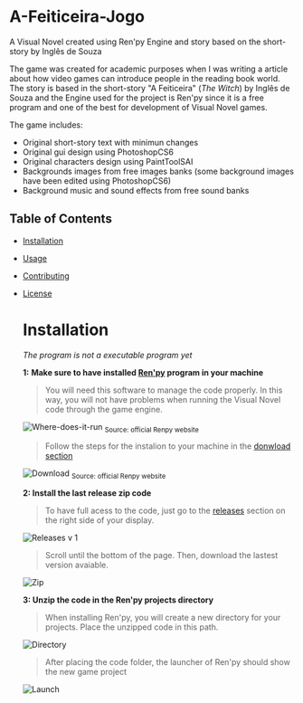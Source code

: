 # A-Feiticeira-Jogo
A Visual Novel created using Ren'py Engine and story based on the short-story by Inglês de Souza

The game was created for academic purposes when I was writing a article about how video games can introduce people in the reading book world. The story is based in the short-story "A Feiticeira" (_The Witch_) by Inglês de Souza and the Engine used for the project is Ren'py since it is a free program and one of the best for development of Visual Novel games.

The game includes:

- Original short-story text with minimun changes
- Original gui design using PhotoshopCS6
- Original characters design using PaintToolSAI
- Backgrounds images from free images banks (some background images have been edited using PhotoshopCS6)
- Background music and sound effects from free sound banks

## Table of Contents
- [Installation](#installation)
- [Usage](#usage)
- [Contributing](#contributing)
- [License](#license)

  # Installation

  *The program is not a executable program yet*
  
  **1:** **Make sure to have installed [Ren'py](https://www.renpy.org/) program in your machine**
  
  > You will need this software to manage the code properly. In this way, you will not have problems when running the Visual Novel code through the 
  game engine.
  

  ![Where-does-it-run](https://github.com/user-attachments/assets/f8a1c3da-f75a-4440-a35b-7070954b8017)
  <sub>Source: official Renpy website</sub>

  > Follow the steps for the instalion to your machine in the [donwload section](https://www.renpy.org/latest.html)

  ![Download](https://github.com/user-attachments/assets/7465b4df-5fb8-4bc2-8c8e-37aa893dc016)
  <sub>Source: official Renpy website</sub>




  **2: Install the last release zip code**
  

  > To have full acess to the code, just go to the [releases](https://github.com/barbarangelin/A-Feiticeira-Jogo/releases) section on the  right side of your display.


  ![Releases v 1](https://github.com/user-attachments/assets/7ae36c7f-9be8-4703-867a-f657afe6490d)
  
  > Scroll until the bottom of the page. Then, download the lastest version avaiable.
  
  
   ![Zip](https://github.com/user-attachments/assets/550af000-89d7-4873-b6b6-bc7a02af5e06)


  **3: Unzip the code in the Ren'py projects directory**

  > When installing Ren'py, you will create a new directory for your projects. Place the unzipped code in this path.

  ![Directory](https://github.com/user-attachments/assets/db3da5d7-8a51-49e2-905c-1a6676ed5073)

  > After placing the code folder, the launcher of Ren'py should show the new game project

  ![Launch](https://github.com/user-attachments/assets/9c668b6a-1393-4c46-8620-0e134bd7fb6b)








